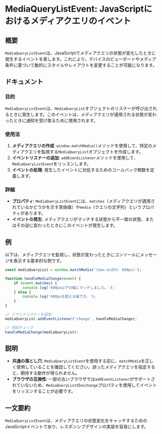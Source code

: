 <!--
Meta Description: # MediaQueryListEvent: JavaScriptにおけるメディアクエリのイベント ## 概要 `MediaQueryListEvent`は、JavaScriptでメディアクエリの状態が変化したときに発生するイベントを表します。これにより、デバイスのビューポートやメディア条件に基づい...
Meta Keywords: mediaquerylistevent, mediaquerylist, matchmedia, addeventlistener, handlemediachange
-->

# MediaQueryListEvent: JavaScriptにおけるメディアクエリのイベント

## 概要
`MediaQueryListEvent`は、JavaScriptでメディアクエリの状態が変化したときに発生するイベントを表します。これにより、デバイスのビューポートやメディア条件に基づいて動的にスタイルやレイアウトを変更することが可能になります。

## ドキュメント
### 目的
`MediaQueryListEvent`は、`MediaQueryList`オブジェクトのリスナーが呼び出されるときに発生します。このイベントは、メディアクエリが適用される状態が変わったときに通知を受け取るために使用されます。

### 使用法
1. **メディアクエリの作成**: `window.matchMedia()`メソッドを使用して、特定のメディアクエリを監視する`MediaQueryList`オブジェクトを作成します。
2. **イベントリスナーの追加**: `addEventListener`メソッドを使用して、`MediaQueryListEvent`をリッスンします。
3. **イベントの処理**: 発生したイベントに対処するためのコールバック関数を定義します。

### 詳細
- **プロパティ**: `MediaQueryListEvent`には、`matches`（メディアクエリが適用されているかどうかを示す真偽値）や`media`（クエリの文字列）というプロパティがあります。
- **イベントの発生**: メディアクエリがマッチする状態から不一致の状態、またはその逆に変わったときにこのイベントが発生します。

## 例
以下は、メディアクエリを監視し、状態が変わったときにコンソールにメッセージを表示する基本的な例です。

```javascript
const mediaQueryList = window.matchMedia('(max-width: 600px)');

function handleMediaChange(event) {
    if (event.matches) {
        console.log('600px以下の幅にマッチしました。');
    } else {
        console.log('600pxを超える幅です。');
    }
}

// イベントリスナーを追加
mediaQueryList.addEventListener('change', handleMediaChange);

// 初回チェック
handleMediaChange(mediaQueryList);
```

## 説明
- **共通の落とし穴**: `MediaQueryListEvent`を使用する前に、`matchMedia`を正しく使用していることを確認してください。誤ったメディアクエリを指定すると、期待する動作が得られません。
- **ブラウザの互換性**: 一部の古いブラウザでは`addEventListener`がサポートされていないため、`MediaQueryList`の`onchange`プロパティを使用してイベントをリッスンすることが必要です。

## 一文要約
`MediaQueryListEvent`は、メディアクエリの状態変化をキャッチするためのJavaScriptイベントであり、レスポンシブデザインの実装を容易にします。